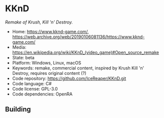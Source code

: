 # KKnD

_Remake of Krush, Kill 'n' Destroy._

- Home: https://www.kknd-game.com/, https://web.archive.org/web/20190106081136/https://www.kknd-game.com/
- Media: <https://en.wikipedia.org/wiki/KKnD_(video_game)#Open_source_remake>
- State: beta
- Platform: Windows, Linux, macOS
- Keywords: remake, commercial content, inspired by Krush Kill 'n' Destroy, requires original content (?)
- Code repository: https://github.com/IceReaper/KKnD.git
- Code language: C#
- Code license: GPL-3.0
- Code dependencies: OpenRA


## Building
